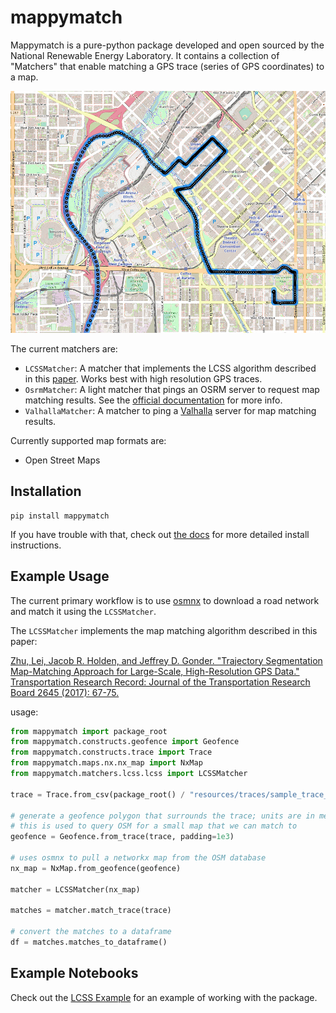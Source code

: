 # mappymatch

Mappymatch is a pure-python package developed and open sourced by the National Renewable Energy Laboratory. It contains a collection of "Matchers" that enable matching a GPS trace (series of GPS coordinates) to a map.

![Map Matching Animation](docs/images/map-matching.gif?raw=true)

The current matchers are:

- `LCSSMatcher`: A matcher that implements the LCSS algorithm described in this [paper](https://doi.org/10.3141%2F2645-08). Works best with high resolution GPS traces.
- `OsrmMatcher`: A light matcher that pings an OSRM server to request map matching results. See the [official documentation](http://project-osrm.org/) for more info.
- `ValhallaMatcher`: A matcher to ping a [Valhalla](https://www.interline.io/valhalla/) server for map matching results.

Currently supported map formats are:

- Open Street Maps

## Installation

```console
pip install mappymatch
```

If you have trouble with that, check out [the docs](https://nrel.github.io/mappymatch/install.html) for more detailed install instructions.

## Example Usage

The current primary workflow is to use [osmnx](https://github.com/gboeing/osmnx) to download a road network and match it using the `LCSSMatcher`.

The `LCSSMatcher` implements the map matching algorithm described in this paper:

[Zhu, Lei, Jacob R. Holden, and Jeffrey D. Gonder.
"Trajectory Segmentation Map-Matching Approach for Large-Scale, High-Resolution GPS Data."
Transportation Research Record: Journal of the Transportation Research Board 2645 (2017): 67-75.](https://doi.org/10.3141%2F2645-08)

usage:

```python
from mappymatch import package_root
from mappymatch.constructs.geofence import Geofence
from mappymatch.constructs.trace import Trace
from mappymatch.maps.nx.nx_map import NxMap
from mappymatch.matchers.lcss.lcss import LCSSMatcher

trace = Trace.from_csv(package_root() / "resources/traces/sample_trace_1.csv")

# generate a geofence polygon that surrounds the trace; units are in meters;
# this is used to query OSM for a small map that we can match to
geofence = Geofence.from_trace(trace, padding=1e3)

# uses osmnx to pull a networkx map from the OSM database
nx_map = NxMap.from_geofence(geofence)

matcher = LCSSMatcher(nx_map)

matches = matcher.match_trace(trace)

# convert the matches to a dataframe
df = matches.matches_to_dataframe()
```

## Example Notebooks

Check out the [LCSS Example](https://nrel.github.io/mappymatch/lcss-example.html) for an example of working with the package.
